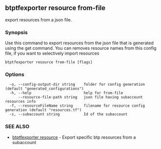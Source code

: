 ## btptfexporter resource from-file

export resources from a json file.

### Synopsis

Use this command to export resources from the json file that is generated using the get command.
You can removes resource names from this config file, if you want to selectively import resources

```
btptfexporter resource from-file [flags]
```

### Options

```
  -o, --config-output-dir string    folder for config generation (default "generated_configurations")
  -h, --help                        help for from-file
      --resource-file-path string   json file having subaccount resources info
  -f, --resourceFileName string     filename for resource config generation (default "resources.tf")
  -s, --subaccount string           Id of the subaccount
```

### SEE ALSO

* [btptfexporter resource](btptfexporter_resource.md)	 - Export specific btp resources from a subaccount

